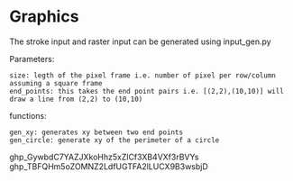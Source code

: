# Graphics


The stroke input and raster input can be generated using input_gen.py

Parameters:

    size: legth of the pixel frame i.e. number of pixel per row/column assuming a square frame 
    end_points: this takes the end point pairs i.e. [(2,2),(10,10)] will draw a line from (2,2) to (10,10)

functions:

    gen_xy: generates xy between two end points 
    gen_circle: generate xy of the perimeter of a circle 
  
    
    
    
    
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
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
